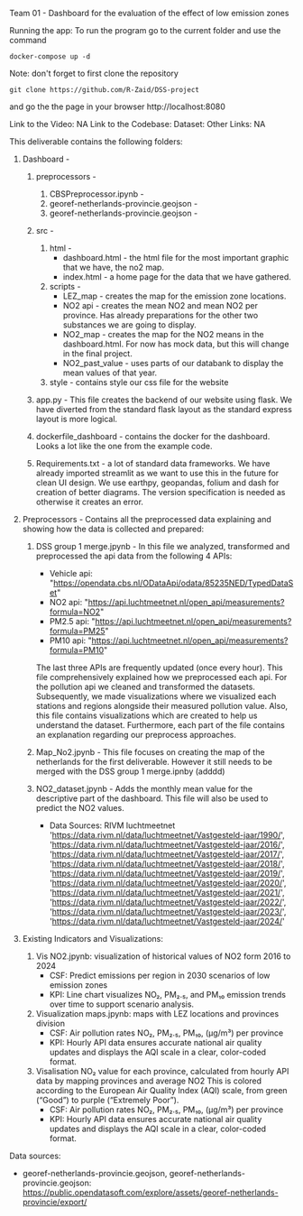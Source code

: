 Team 01 - Dashboard for the evaluation of the effect of low emission zones 

Running the app:
To run the program go to the current folder and use the command
    
    docker-compose up -d
    
Note: don't forget to first clone the repository 
    
    git clone https://github.com/R-Zaid/DSS-project
    
and go the the page in your browser
http://localhost:8080

Link to the Video: NA
Link to the Codebase: 
Dataset: 
Other Links: NA

This deliverable contains the following folders:
1. Dashboard - 
    1. preprocessors -
        1. CBSPreprocessor.ipynb -
        2. georef-netherlands-provincie.geojson -
        3. georef-netherlands-provincie.geojson -
    2. src -
        1. html -
            * dashboard.html - the html file for the most important graphic that we have, the no2 map.
            * index.html - a home page for the data that we have gathered.
        2. scripts -
            * LEZ_map - creates the map for the emission zone locations.
            * NO2 api - creates the mean NO2 and mean NO2 per province. Has already preparations for the other two substances we are going to display. 
            * NO2_map - creates the map for the NO2 means in the dashboard.html. For now has mock data, but this will change in the final project.
            * NO2_past_value - uses parts of our databank to display the mean values of that year. 
        3. style - contains style our css file for the website
    
    3. app.py - This file creates the backend of our website using flask. We have diverted from the standard flask layout as the standard express layout is more logical. 
    4. dockerfile_dashboard - contains the docker for the dashboard. Looks a lot like the one from the example code.
    5. Requirements.txt - a lot of standard data frameworks. We have already imported streamlit as we want to use this in the future for clean UI design. We use earthpy, geopandas, folium and dash for creation of better diagrams. The version specification is needed as otherwise it creates an error. 


2. Preprocessors - Contains all the preprocessed data explaining and showing how the data is collected and prepared:
    
    1.  DSS group 1 merge.jpynb - In this file we analyzed, transformed and preprocessed the api data from the following 4 APIs:
        * Vehicle api: "https://opendata.cbs.nl/ODataApi/odata/85235NED/TypedDataSet"
        * NO2 api: "https://api.luchtmeetnet.nl/open_api/measurements?formula=NO2"
        * PM2.5 api: "https://api.luchtmeetnet.nl/open_api/measurements?formula=PM25"
        * PM10 api: "https://api.luchtmeetnet.nl/open_api/measurements?formula=PM10"

        The last three APIs are frequently updated (once every hour). This file comprehensively explained how we preprocessed each api. For the pollution api we cleaned and transformed the datasets. Subsequently, we made visualizations where we visualized each stations and regions alongside their measured pollution value. Also, this file contains visualizations which are created to help us understand the dataset. Furthermore, each part of the file contains an explanation regarding our preprocess approaches. 
    
    2. Map_No2.jpynb - This file focuses on creating the map of the netherlands for the first deliverable. However it still needs to be merged with the DSS group 1 merge.ipnby (adddd)
    
    3. NO2_dataset.jpynb - Adds the monthly mean value for the descriptive part of the dashboard. This file will also be used to predict the NO2 values.
       * Data Sources: RIVM luchtmeetnet  
            'https://data.rivm.nl/data/luchtmeetnet/Vastgesteld-jaar/1990/', 
            'https://data.rivm.nl/data/luchtmeetnet/Vastgesteld-jaar/2016/',
            'https://data.rivm.nl/data/luchtmeetnet/Vastgesteld-jaar/2017/',
            'https://data.rivm.nl/data/luchtmeetnet/Vastgesteld-jaar/2018/',
            'https://data.rivm.nl/data/luchtmeetnet/Vastgesteld-jaar/2019/',
            'https://data.rivm.nl/data/luchtmeetnet/Vastgesteld-jaar/2020/',
            'https://data.rivm.nl/data/luchtmeetnet/Vastgesteld-jaar/2021/',
            'https://data.rivm.nl/data/luchtmeetnet/Vastgesteld-jaar/2022/',
            'https://data.rivm.nl/data/luchtmeetnet/Vastgesteld-jaar/2023/',
            'https://data.rivm.nl/data/luchtmeetnet/Vastgesteld-jaar/2024/'


3. Existing Indicators and Visualizations:
    1. Vis NO2.jpynb: visualization of historical values of NO2 form 2016 to 2024
       * CSF: Predict emissions per region in 2030 scenarios of low emission zones
       * KPI: Line chart visualizes NO₂, PM₂.₅, and PM₁₀ emission trends over time to support scenario analysis.
    2. Visualization maps.jpynb: maps with LEZ locations and provinces division
       * CSF: Air pollution rates NO₂, PM₂.₅, PM₁₀, (µg/m³) per province
       * KPI: Hourly API data ensures accurate national air quality updates and displays the AQI scale in a clear, color-coded format.
    3. Visalisation NO₂ value for each province, calculated from hourly API data by mapping  provinces and average NO2 This is colored according to the European Air Quality Index (AQI) scale, from green (“Good”) to purple (“Extremely Poor”).
       * CSF: Air pollution rates NO₂, PM₂.₅, PM₁₀, (µg/m³) per province
       * KPI: Hourly API data ensures accurate national air quality updates and displays the AQI scale in a clear, color-coded format.


Data sources:
    
* georef-netherlands-provincie.geojson, georef-netherlands-provincie.geojson: 
    https://public.opendatasoft.com/explore/assets/georef-netherlands-provincie/export/


